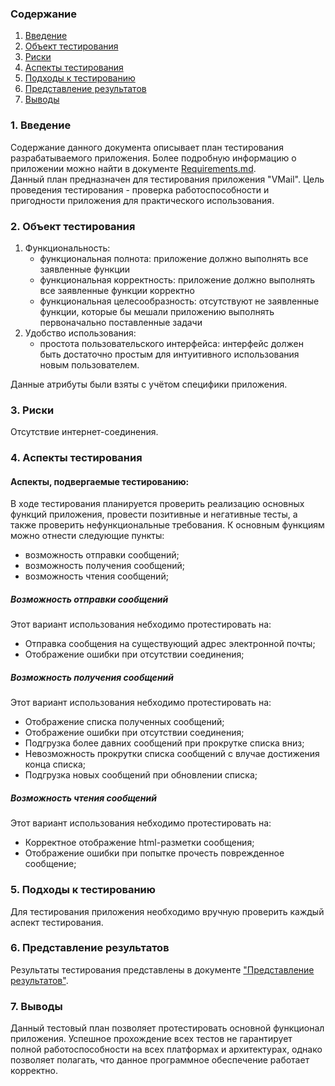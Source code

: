 ﻿### Содержание
  1. [Введение](#1)
  2. [Объект тестирования](#2)
  3. [Риски](#4)
  4. [Аспекты тестирования](#5)<br>
5. [Подходы к тестированию](#6)
6. [Представление результатов](#7)
7. [Выводы](#8)


<a name="1"></a>
### 1. Введение
Содержание данного документа описывает план тестирования разрабатываемого приложения. Более подробную информацию о приложении можно найти в документе [Requirements.md](https://github.com/valerycadovic/VMail/blob/master/Documents/Requirements.md).  
Данный план предназначен для тестирования приложения "VMail". Цель проведения тестирования - проверка работоспособности и пригодности приложения для практического использования.

<a name="2"></a>
### 2. Объект тестирования

1. Функциональность:
	+ функциональная полнота: приложение должно выполнять все заявленные функции
	+ функциональная корректность: приложение должно выполнять все заявленные функции корректно
	+ функциональная целесообразность: отсутствуют не заявленные функции, которые бы мешали приложению выполнять первоначально поставленные задачи
2.  Удобство использования:
	+ простота пользовательского интерфейса: интерфейс должен быть достаточно простым для интуитивного использования новым пользователем.

Данные атрибуты были взяты с учётом специфики приложения.

<a name="3"></a>
### 3. Риски

Отсутствие интернет-соединения. 

<a name="4"></a>
### 4. Аспекты тестирования

#### Аспекты, подвергаемые тестированию:

В ходе тестирования планируется проверить реализацию основных функций приложения, провести позитивные и негативные тесты, а также проверить нефункциональные требования.
К основным функциям можно отнести следующие пункты:
* возможность отправки сообщений;
* возможность получения сообщений;
* возможность чтения сообщений;

##### Возможность отправки сообщений
Этот вариант использования небходимо протестировать на:
* Отправка сообщения на существующий адрес электронной почты;
* Отображение ошибки при отсутствии соединения;

##### Возможность получения сообщений
Этот вариант использования небходимо протестировать на:
* Отображение списка полученных сообщений;
* Отображение ошибки при отсутствии соединения;
* Подгрузка более давних сообщений при прокрутке списка вниз;
* Невозможность прокрутки списка сообщений с влучае достижения конца списка;
* Подгрузка новых сообщений при обновлении списка;

##### Возможность чтения сообщений
Этот вариант использования небходимо протестировать на:
* Корректное отображение html-разметки сообщения;
* Отображение ошибки при попытке прочесть поврежденное сообщение;

<a name="5"></a>
### 5. Подходы к тестированию
Для тестирования приложения необходимо вручную проверить каждый аспект тестирования.

<a name="6"></a>
### 6. Представление результатов

Результаты тестирования представлены в документе ["Представление результатов"](https://github.com/valerycadovic/VMail/blob/master/Documents/Testing/Results.md).

<a name="7"></a>
### 7. Выводы
Данный тестовый план позволяет протестировать основной функционал приложения. Успешное прохождение всех тестов не гарантирует полной работоспособности на всех платформах и архитектурах, однако позволяет полагать, что данное программное обеспечение работает корректно.
